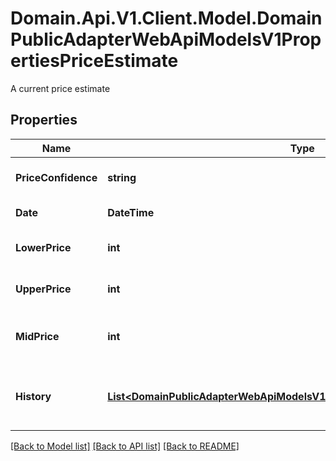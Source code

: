 # Domain.Api.V1.Client.Model.DomainPublicAdapterWebApiModelsV1PropertiesPriceEstimate
A current price estimate
## Properties

Name | Type | Description | Notes
------------ | ------------- | ------------- | -------------
**PriceConfidence** | **string** | Gets or sets the confidence. | [optional] 
**Date** | **DateTime** | Gets or sets the date. | [optional] 
**LowerPrice** | **int** | Gets or sets the lower price. | [optional] 
**UpperPrice** | **int** | Gets or sets the upper price. | [optional] 
**MidPrice** | **int** | Mid Price. Average of Upper and Lower | [optional] [readonly] 
**History** | [**List&lt;DomainPublicAdapterWebApiModelsV1PropertiesHistoricalPriceEstimate&gt;**](DomainPublicAdapterWebApiModelsV1PropertiesHistoricalPriceEstimate.md) | Gets or sets the historical price estimates | [optional] 

[[Back to Model list]](../README.md#documentation-for-models) [[Back to API list]](../README.md#documentation-for-api-endpoints) [[Back to README]](../README.md)

